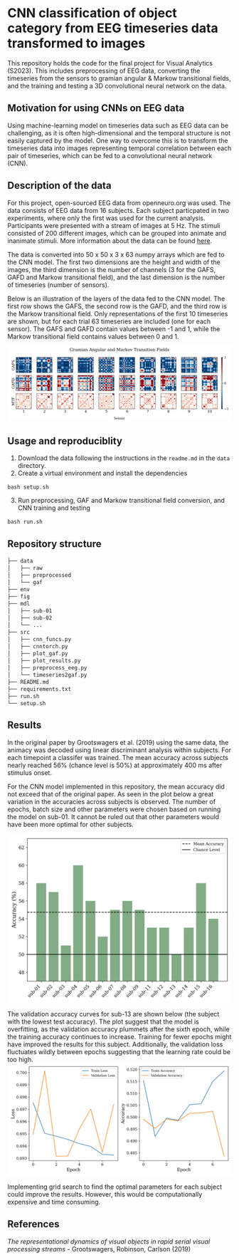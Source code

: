 # CNN classification of object category from EEG timeseries data transformed to images
This repository holds the code for the final project for Visual Analytics (S2023). This includes preprocessing of EEG data, converting the timeseries from the sensors to gramian angular & Markow transitional fields, and the training and testing a 3D convolutional neural network on the data.

## Motivation for using CNNs on EEG data
Using machine-learning model on timeseries data such as EEG data can be challenging, as it is often high-dimensional and the temporal structure is not easily captured by the model. One way to overcome this is to transform the timeseries data into images representing temporal correlation between each pair of timeseries, which can be fed to a convolutional neural network (CNN). 

## Description of the data
For this project, open-sourced EEG data from openneuro.org was used. The data consists of EEG data from 16 subjects. Each subject particpated in two experiments, where only the first was used for the current analysis. Participants were presented with a stream of images at 5 Hz. The stimuli consisted of 200 different images, which can be grouped into animate and inanimate stimuli. More information about the data can be found [here](https://openneuro.org/datasets/ds004018/versions/2.0.0).

The data is converted into 50 x 50 x 3 x 63 numpy arrays which are fed to the CNN model. The first two dimensions are the height and width of the images, the third dimension is the number of channels (3 for the GAFS, GAFD and Markow transitional field), and the last dimension is the number of timeseries (number of sensors).

Below is an illustration of the layers of the data fed to the CNN model. The first row shows the GAFS, the second row is the GAFD, and the third row is the Markow transitional field. Only representations of the first 10 timeseries are shown, but for each trial 63 timeseries are included (one for each sensor). The GAFS and GAFD contain values between -1 and 1, while the Markow transitional field contains values between 0 and 1.

![gaf_example](fig/gaf_sub-01_0_0.png)

## Usage and reproduciblity
1. Download the data following the instructions in the `readme.md` in the `data` directory. 
2. Create a virtual environment and install the dependencies
```
bash setup.sh
```
3. Run preprocessing, GAF and Markow transitional field conversion, and CNN training and testing
```
bash run.sh
```

## Repository structure
```
├── data
│   ├── raw
│   ├── preprocessed
│   └── gaf
├── env
├── fig
├── mdl
│   ├── sub-01
│   ├── sub-02
│   └── ...
├── src
│   ├── cnn_funcs.py
│   ├── cnntorch.py
│   ├── plot_gaf.py
│   ├── plot_results.py
│   ├── preprocess_eeg.py
│   └── timeseries2gaf.py
├── README.md
├── requirements.txt
├── run.sh
└── setup.sh
```


## Results
In the original paper by Grootswagers et al. (2019) using the same data, the animacy was decoded using linear discriminant analysis within subjects. For each timepoint a classifer was trained. The mean accuracy across subjects nearly reached 56% (chance level is 50%) at approximately 400 ms after stimulus onset. 

For the CNN model implemented in this repository, the mean accuracy did not exceed that of the original paper. As seen in the plot below a great variation in the accuracies across subjects is observed. The number of epochs, batch size and other parameters were chosen based on running the model on sub-01. It cannot be ruled out that other parameters would have been more optimal for other subjects.

![accuracy](fig/accuracies.png)

The validation accuracy curves for sub-13 are shown below (the subject with the lowest test accuracy). The plot suggest that the model is overfitting, as the validation accuracy plummets after the sixth epoch, while the training accuracy continues to increase. Training for fewer epochs might have improved the results for this subject. Additionally, the validation loss fluctuates wildly between epochs suggesting that the learning rate could be too high.
![sub-13](mdl/sub-13/history.png)

Implementing grid search to find the optimal parameters for each subject could improve the results. However, this would be computationally expensive and time consuming.


## References
*The representational dynamics of visual objects in rapid serial visual processing streams* - Grootswagers, Robinson, Carlson (2019)
